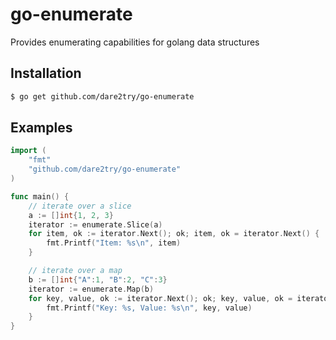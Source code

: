 # go-enumerate
Provides enumerating capabilities for golang data structures

## Installation

```bash
$ go get github.com/dare2try/go-enumerate
```

## Examples

```go
import (
    "fmt"
    "github.com/dare2try/go-enumerate"
)

func main() {
    // iterate over a slice
    a := []int{1, 2, 3}
    iterator := enumerate.Slice(a)
    for item, ok := iterator.Next(); ok; item, ok = iterator.Next() {
        fmt.Printf("Item: %s\n", item)
    }

    // iterate over a map
    b := []int{"A":1, "B":2, "C":3}
    iterator := enumerate.Map(b)
    for key, value, ok := iterator.Next(); ok; key, value, ok = iterator.Next() {
        fmt.Printf("Key: %s, Value: %s\n", key, value)
    }
}
```
